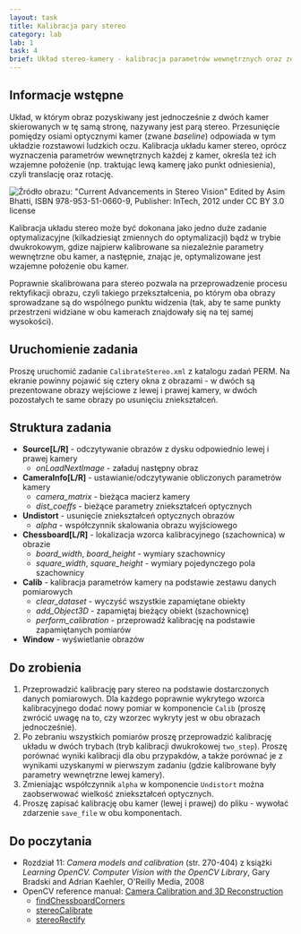 ```yaml
---
layout: task
title: Kalibracja pary stereo
category: lab
lab: 1
task: 4
brief: Układ stereo-kamery - kalibracja parametrów wewnętrznych oraz zewnętrznych (wzajemne położenie) obu kamer.
---
```


## Informacje wstępne

Układ, w którym obraz pozyskiwany jest jednocześnie z dwóch kamer skierowanych w tę samą stronę, nazywany jest parą stereo.
Przesunięcie pomiędzy osiami optycznymi kamer (zwane *baseline*) odpowiada w tym układzie rozstawowi ludzkich oczu.
Kalibracja układu kamer stereo, oprócz wyznaczenia parametrów wewnętrznych każdej z kamer, określa też ich wzajemne położenie
(np. traktując lewą kamerę jako punkt odniesienia), czyli translację oraz rotację. 

![Źródło obrazu: "Current Advancements in Stereo Vision" Edited by Asim Bhatti, ISBN 978-953-51-0660-9, Publisher: InTech, 2012 under CC BY 3.0 license]({{site.baseurl}}/public/l1/stereo-geom.jpg)

Kalibracja układu stereo może być dokonana jako jedno duże zadanie optymalizacyjne (kilkadziesiąt zmiennych do optymalizacji)
bądź w trybie dwukrokowym, gdize najpierw kalibrowane sa niezależnie parametry wewnętrzne obu kamer, a następnie, znając je,
optymalizowane jest wzajemne położenie obu kamer. 

Poprawnie skalibrowana para stereo pozwala na przeprowadzenie procesu rektyfikacji obrazu, czyli takiego przekształcenia, 
po którym oba obrazy sprowadzane są do wspólnego punktu widzenia (tak, aby te same punkty przestrzeni widziane w obu kamerach
znajdowały się na tej samej wysokości).

## Uruchomienie zadania

Proszę uruchomić zadanie `CalibrateStereo.xml` z katalogu zadań PERM. Na ekranie powinny pojawić się cztery okna z obrazami - 
w dwóch są prezentowane obrazy wejściowe z lewej i prawej kamery, w dwóch pozostałych te same obrazy po usunięciu zniekształceń.

## Struktura zadania

   * **Source[L/R]** - odczytywanie obrazów z dysku odpowiednio lewej i prawej kamery
      * *onLoadNextImage* - załaduj następny obraz
   * **CameraInfo[L/R]** - ustawianie/odczytywanie obliczonych parametrów kamery
      * *camera_matrix* - bieżąca macierz kamery
      * *dist_coeffs* - bieżące parametry zniekształceń optycznych
   * **Undistort** - usunięcie zniekształceń optycznych obrazów
      * *alpha* - współczynnik skalowania obrazu wyjściowego
   * **Chessboard[L/R]** - lokalizacja wzorca kalibracyjnego (szachownica) w obrazie
      * *board_width*, *board_height* - wymiary szachownicy
      * *square_width*, *square_height* - wymiary pojedynczego pola szachownicy
   * **Calib** - kalibracja parametrów kamery na podstawie zestawu danych pomiarowych
      * *clear_dataset* - wyczyść wszystkie zapamiętane obiekty
      * *add_Object3D* - zapamiętaj bieżący obiekt (szachownicę) 
      * *perform_calibration* - przeprowadź kalibrację na podstawie zapamiętanych pomiarów
   * **Window** - wyświetlanie obrazów

## Do zrobienia

1. Przeprowadzić kalibrację pary stereo na podstawie dostarczonych danych pomiarowych. 
Dla każdego poprawnie wykrytego wzorca kalibracyjnego dodać nowy pomiar w komponencie `Calib`
(proszę zwrócić uwagę na to, czy wzorzec wykryty jest w obu obrazach jednocześnie).
2. Po zebraniu wszystkich pomiarów proszę przeprowadzić kalibrację układu w dwóch trybach (tryb kalibracji dwukrokowej `two_step`).
  Proszę porównać wyniki kalibracji dla obu przypakdów, a także porównać je z wynikami uzyskanymi w pierwszym zadaniu
  (gdzie kalibrowane były parametry wewnętrzne lewej kamery).
3. Zmieniając współczynnik `alpha` w komponencie `Undistort` można zaobserwować wielkość zniekształceń optycznych.
4. Proszę zapisać kalibrację obu kamer (lewej i prawej) do pliku - wywołać zdarzenie `save_file` w obu komponentach.

## Do poczytania
   * Rozdział 11: _Camera models and calibration_ (str. 270-404) z książki _Learning OpenCV. Computer Vision with the OpenCV Library_, Gary Bradski and Adrian Kaehler, O'Reilly Media, 2008
   * OpenCV reference manual: [Camera Calibration and 3D Reconstruction](http://docs.opencv.org/2.4/modules/calib3d/doc/camera_calibration_and_3d_reconstruction.html)
      * [findChessboardCorners](http://docs.opencv.org/2.4/modules/calib3d/doc/camera_calibration_and_3d_reconstruction.html#findchessboardcorners)
      * [stereoCalibrate](http://docs.opencv.org/2.4/modules/calib3d/doc/camera_calibration_and_3d_reconstruction.html#stereocalibrate)
      * [stereoRectify](http://docs.opencv.org/2.4/modules/calib3d/doc/camera_calibration_and_3d_reconstruction.html#stereorectify)
